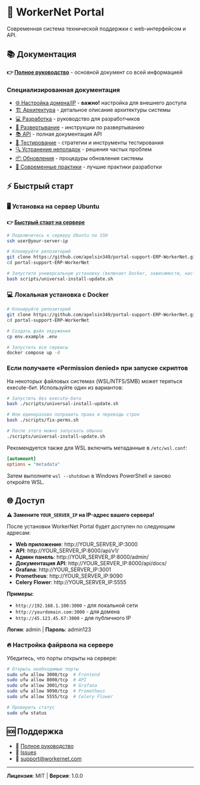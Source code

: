 # 🚀 WorkerNet Portal

Современная система технической поддержки с web-интерфейсом и API.

## 📚 Документация

**👉 [Полное руководство](WORKERNET_PORTAL_GUIDE.md)** - основной документ со всей информацией

### Специализированная документация

- [🌐 Настройка домена/IP](Настройка%20домена%20или%20IP-адреса.md) - **важно!** настройка для внешнего доступа
- [🏗️ Архитектура](АРХИТЕКТУРА.md) - детальное описание архитектуры системы
- [💻 Разработка](РАЗРАБОТКА.md) - руководство для разработчиков
- [🔧 Развертывание](РАЗВЕРТЫВАНИЕ.md) - инструкции по развертыванию
- [📚 API](API_ДОКУМЕНТАЦИЯ.md) - полная документация API
- [🧪 Тестирование](ТЕСТИРОВАНИЕ.md) - стратегии и инструменты тестирования
- [🔍 Устранение неполадок](УСТРАНЕНИЕ_НЕПОЛАДОК.md) - решения частых проблем
- [📦 Обновления](ОБНОВЛЕНИЯ.md) - процедуры обновления системы
- [🎯 Современные практики](СОВРЕМЕННЫЕ_ПРАКТИКИ.md) - лучшие практики разработки

## ⚡ Быстрый старт

### 🖥️ Установка на сервер Ubuntu

**👉 [Быстрый старт на сервере](SERVER_QUICK_START.md)**

```bash
# Подключитесь к серверу Ubuntu по SSH
ssh user@your-server-ip

# Клонируйте репозиторий
git clone https://github.com/apelsin349/portal-support-ERP-WorkerNet.git
cd portal-support-ERP-WorkerNet

# Запустите универсальную установку (включает Docker, зависимости, настройки)
bash scripts/universal-install-update.sh
```

### 💻 Локальная установка с Docker

```bash
# Клонируйте репозиторий
git clone https://github.com/apelsin349/portal-support-ERP-WorkerNet.git
cd portal-support-ERP-WorkerNet

# Создать файл окружения
cp env.example .env

# Запустить все сервисы
docker compose up -d
```

### Если получаете «Permission denied» при запуске скриптов

На некоторых файловых системах (WSL/NTFS/SMB) может теряться execute-бит. Используйте один из вариантов:

```bash
# Запустить без execute-бита
bash ./scripts/universal-install-update.sh

# Или единоразово поправить права и переводы строк
bash ./scripts/fix-perms.sh

# После этого можно запускать обычно
./scripts/universal-install-update.sh
```

Рекомендуется также для WSL включить метаданные в `/etc/wsl.conf`:

```ini
[automount]
options = "metadata"
```
Затем выполните `wsl --shutdown` в Windows PowerShell и заново откройте WSL.

## 🌐 Доступ

**⚠️ Замените `YOUR_SERVER_IP` на IP-адрес вашего сервера!**

После установки WorkerNet Portal будет доступен по следующим адресам:

- **Web приложение**: http://YOUR_SERVER_IP:3000
- **API**: http://YOUR_SERVER_IP:8000/api/v1/
- **Админ панель**: http://YOUR_SERVER_IP:8000/admin/
- **Документация API**: http://YOUR_SERVER_IP:8000/api/docs/
- **Grafana**: http://YOUR_SERVER_IP:3001
- **Prometheus**: http://YOUR_SERVER_IP:9090
- **Celery Flower**: http://YOUR_SERVER_IP:5555

**Примеры:**
- `http://192.168.1.100:3000` - для локальной сети
- `http://yourdomain.com:3000` - для домена
- `http://45.123.45.67:3000` - для публичного IP

**Логин**: admin | **Пароль**: admin123

### 🔥 Настройка файрвола на сервере

Убедитесь, что порты открыты на сервере:

```bash
# Открыть необходимые порты
sudo ufw allow 3000/tcp  # Frontend
sudo ufw allow 8000/tcp  # API
sudo ufw allow 3001/tcp  # Grafana
sudo ufw allow 9090/tcp  # Prometheus
sudo ufw allow 5555/tcp  # Celery Flower

# Проверить статус
sudo ufw status
```

## 🆘 Поддержка

- 📖 [Полное руководство](WORKERNET_PORTAL_GUIDE.md)
- 🐛 [Issues](https://github.com/apelsin349/portal-support-ERP-WorkerNet/issues)
- 📧 support@workernet.com

---

**Лицензия**: MIT | **Версия**: 1.0.0
